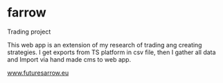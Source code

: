 # farrow
Trading project

This web app is an extension of my research of trading ang creating strategies.
I get exports from TS platform in csv file, then I gather all data and Import via hand made cms to web app.

www.futuresarrow.eu
